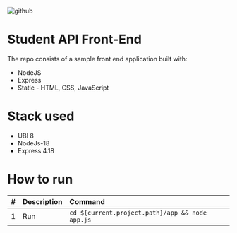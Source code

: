 ![github](https://tse3.mm.bing.net/th/id/OIP._yfjgiojxtfaezQcjuGtcwAAAA?pid=ImgDet&rs=1)
# Student API Front-End 

The repo consists of a sample front end application built with:
- NodeJS
- Express
- Static - HTML, CSS, JavaScript


# Stack used
- UBI 8
- NodeJs-18
- Express 4.18


# How to run

| #       | Description           | Command  |
| :------------- |:-------------| :-----|
| 1      | Run | `cd ${current.project.path}/app && node app.js` |
